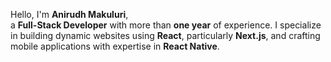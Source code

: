 Hello, I'm <strong>Anirudh Makuluri</strong>, <br/> a <strong>Full-Stack Developer</strong> with more than <strong>one year</strong> of experience. I specialize in building dynamic websites using <strong>React</strong>, particularly <strong>Next.js</strong>,
and crafting mobile applications with expertise in <strong>React Native</strong>.
